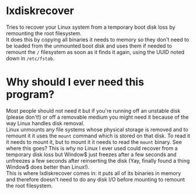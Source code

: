 # lxdiskrecover   
Tries to recover your Linux system from a temporary boot disk loss by remounting the root filesystem.   
It does this by copying all binaries it needs to memory so they don't need to be loaded from the unmounted boot disk and uses them if needed to remount the `/` filesystem as soon as it finds it again, using the UUID noted down in `/etc/fstab`.   

# Why should I ever need this program?   
Most people should not need it but if you're running off an unstable disk (please don't!) or off a removable medium you might need it because of the way Linux handles disk removal.   
Linux unmounts any file systems whose physical storage is removed and to remount it it uses the `mount` command which is stored on that disk. To read it it needs to mount it, but to mount it it needs to read the `mount` binary. See where this goes? This is why no Linux I ever used could recover from a temporary disk loss but Window$ just freezes after a few seconds and unfreezes a few seconds after reinserting the disk (Yay, finally found a thing Window$ does better than Linux!).   
This is where lxdiskrecover comes in: it puts all of its binaries in memory and therefore doesn't need to do any disk I/O before mounting to remount the root filesystem.   
